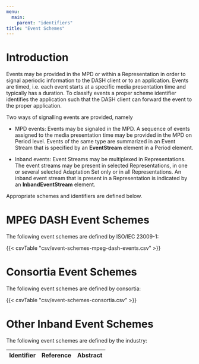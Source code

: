 ```yaml
---
menu:
  main:
    parent: "identifiers"
title: "Event Schemes"
---
```


# Introduction

Events may be provided in the MPD or within a Representation in order to signal aperiodic information to the DASH client or to an application. Events are timed, i.e. each event starts at a specific media presentation time and typically has a duration. To classify events a proper scheme identifier identifies the application such that the DASH client can forward the event to the proper application.

Two ways of signalling events are provided, namely

* MPD events: Events may be signaled in the MPD. A sequence of events assigned to the media presentation time may be provided in the MPD on Period level. Events of the same type are summarized in an Event Stream that is specified by an **EventStream** element in a Period element.

* Inband events: Event Streams may be multiplexed in Representations. The event streams may be present in selected Representations, in one or several selected Adaptation Set only or in all Representations. An inband event stream that is present in a Representation is indicated by an **InbandEventStream** element.

Appropriate schemes and identifiers are defined below.

# MPEG DASH Event Schemes

The following event schemes are defined by ISO/IEC 23009-1:

{{< csvTable "csv/event-schemes-mpeg-dash-events.csv" >}}

# Consortia Event Schemes

The following event schemes are defined by consortia:

{{< csvTable "csv/event-schemes-consortia.csv" >}}


# Other Inband Event Schemes

The following event schemes are defined by the industry:

Identifier                        |Reference                           |Abstract
----------------------------------|------------------------------------|----------------
